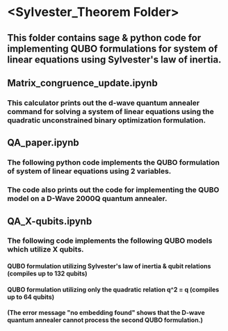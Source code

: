 # <Sylvester_Theorem Folder>

## This folder contains sage & python code for implementing QUBO formulations for system of linear equations using Sylvester's law of inertia.

## Matrix_congruence_update.ipynb
### This calculator prints out the d-wave quantum annealer command for solving a system of linear equations using the quadratic unconstrained binary optimization formulation. 

## QA_paper.ipynb
### The following python code implements the QUBO formulation of system of linear equations using 2 variables.
### The code also prints out the code for implementing the QUBO model on a D-Wave 2000Q quantum annealer.

## QA_X-qubits.ipynb
### The following code implements the following QUBO models which utilize X qubits.
#### QUBO formulation utilizing Sylvester's law of inertia & qubit relations (compiles up to 132 qubits)
#### QUBO formulation utilizing only the quadratic relation q^2 = q (compiles up to 64 qubits)
#### (The error message "no embedding found" shows that the D-wave quantum annealer cannot process the second QUBO formulation.)
